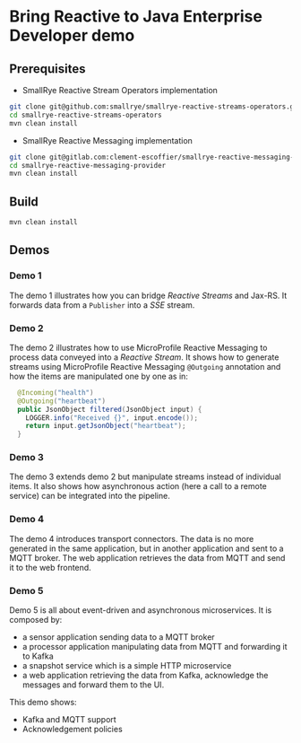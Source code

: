 # Bring Reactive to Java Enterprise Developer demo

## Prerequisites

* SmallRye Reactive Stream Operators implementation

```bash
git clone git@github.com:smallrye/smallrye-reactive-streams-operators.git
cd smallrye-reactive-streams-operators
mvn clean install
```

* SmallRye Reactive Messaging implementation
```bash
git clone git@gitlab.com:clement-escoffier/smallrye-reactive-messaging-provider.git
cd smallrye-reactive-messaging-provider
mvn clean install
```

## Build

```bash
mvn clean install
```

## Demos

### Demo 1

The demo 1 illustrates how you can bridge _Reactive Streams_ and Jax-RS. It forwards data from a `Publisher` into a 
_SSE_ stream.

### Demo 2

The demo 2 illustrates how to use MicroProfile Reactive Messaging to process data conveyed into a _Reactive Stream_. It 
shows how to generate streams using  MicroProfile Reactive Messaging `@Outgoing` annotation and how the items are 
manipulated one by one as in:
 
```java
  @Incoming("health")
  @Outgoing("heartbeat")
  public JsonObject filtered(JsonObject input) {
    LOGGER.info("Received {}", input.encode());
    return input.getJsonObject("heartbeat");
  }
```

### Demo 3

The demo 3 extends demo 2 but manipulate streams instead of individual items. It also shows how asynchronous action (here
a call to a remote service) can be integrated into the pipeline.

### Demo 4

The demo 4 introduces transport connectors. The data is no more generated in the same application, but in another 
application and sent to a MQTT broker. The web application retrieves the data from MQTT and send it to the web frontend.

### Demo 5

Demo 5 is all about event-driven and asynchronous microservices. It is composed by:

* a sensor application sending data to a MQTT broker
* a processor application manipulating data from MQTT and forwarding it to Kafka
* a snapshot service which is a simple HTTP microservice
* a web application retrieving the data from Kafka, acknowledge the messages and forward them to the UI.  

This demo shows:

* Kafka and MQTT support
* Acknowledgement policies

